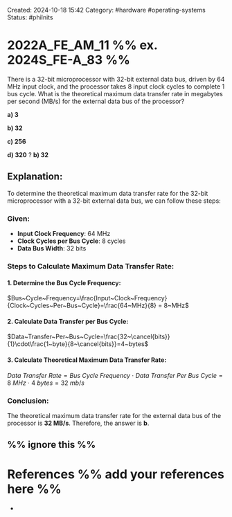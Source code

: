 Created: 2024-10-18 15:42
Category: #hardware #operating-systems 
Status: #philnits


# 2022A_FE_AM_11 %% ex. 2024S_FE-A_83 %%

There is a 32-bit microprocessor with 32-bit external data bus, driven by 64 MHz input clock, and the processor takes 8 input clock cycles to complete 1 bus cycle. What is the theoretical maximum data transfer rate in megabytes per second (MB/s) for the external data bus of the processor?

**a) 3**

**b) 32**

**c) 256**

**d) 320**
? 
**b) 32**
## **Explanation:**
To determine the theoretical maximum data transfer rate for the 32-bit microprocessor with a 32-bit external data bus, we can follow these steps:
### **Given:**
- **Input Clock Frequency**: 64 MHz
- **Clock Cycles per Bus Cycle**: 8 cycles
- **Data Bus Width**: 32 bits
### **Steps to Calculate Maximum Data Transfer Rate:**

#### **1. Determine the Bus Cycle Frequency:**

 $Bus~Cycle~Frequency=\frac{Input~Clock~Frequency}{Clock~Cycles~Per~Bus~Cycle}=\frac{64~MHz}{8} = 8~MHz$

#### **2. Calculate Data Transfer per Bus Cycle**:

 $Data~Transfer~Per~Bus~Cycle=\frac{32~\cancel{bits}}{1}\cdot\frac{1~byte}{8~\cancel{bits}}=4~bytes$

#### **3. Calculate Theoretical Maximum Data Transfer Rate**:

 $Data~Transfer~Rate=Bus~Cycle~Frequency~\cdot~Data~Transfer~Per~Bus~Cycle=8~MHz~\cdot~4~bytes=32~mb/s$
### **Conclusion:**
The theoretical maximum data transfer rate for the external data bus of the processor is **32 MB/s**.
Therefore, the answer is **b**.



%% ignore this %%
---









# References %% add your references here %%
- 
